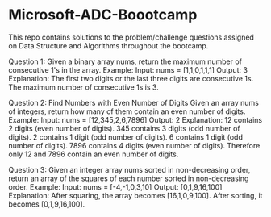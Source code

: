 # Microsoft-ADC-Boootcamp
This repo contains solutions to the problem/challenge questions assigned on Data Structure and Algorithms throughout the bootcamp.

Question 1: 
Given a binary array nums, return the maximum number of consecutive 1's in the array.
Example:
  Input: nums = [1,1,0,1,1,1]
  Output: 3
  Explanation: The first two digits or the last three digits are consecutive 1s. The maximum number of consecutive 1s is 3.

Question 2:
Find Numbers with Even Number of Digits
Given an array nums of integers, return how many of them contain an even number of digits.
Example:
  Input: nums = [12,345,2,6,7896]
  Output: 2
  Explanation: 
  12 contains 2 digits (even number of digits). 
  345 contains 3 digits (odd number of digits). 
  2 contains 1 digit (odd number of digits). 
  6 contains 1 digit (odd number of digits). 
  7896 contains 4 digits (even number of digits). 
  Therefore only 12 and 7896 contain an even number of digits.

Question 3:
Given an integer array nums sorted in non-decreasing order, return an array of the squares of each number sorted in non-decreasing order.
Example:
  Input: nums = [-4,-1,0,3,10]
  Output: [0,1,9,16,100]
  Explanation: After squaring, the array becomes [16,1,0,9,100].
  After sorting, it becomes [0,1,9,16,100].
